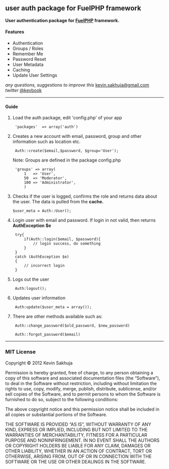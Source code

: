 ## user auth package for FuelPHP framework

**User authentication package for [FuelPHP](http://fuelphp.com) framework.**    


#### Features
* Authentication
* Groups / Roles
* Remember Me
* Password Reset
* User Metadata
* Caching
* Update User Settings   


*any questions, suggestions to improve this* kevin.sakhuja@gmail.com   
*twitter* [@kevbook](https://twitter.com/kevbook)

***

#### Guide

1. Load the auth package, edit 'config.php' of your app
	
		'packages'  => array('auth')


2. Creates a new account with email, password, group and other information such as location etc. 

		Auth::create($email,$password, $group='User');

	Note: Groups are defined in the package config.php

		'groups' => array(
			1	=> 'User',
			50	=> 'Moderator',
			100	=> 'Administrator',
			)


3.	Checks if the user is logged, confirms the role and returns data about the user. The data is pulled from the **cache.** 

		$user_meta = Auth::User();   


4. Login user with email and password. If login in not valid, then returns **AuthException $e** 

		try{
			if(Auth::login($email, $password){
				// login success, do something
			}
		}
		catch (AuthException $e)
		{
			// incorrect login
		}


5. Logs out the user
		
		Auth:logout();


6. Updates user information

		Auth:update($user_meta = array());



7. There are other methods available such as:
		
		Auth::change_password($old_password, $new_password)
		
		Auth::forgot_password($email)



***

### MIT License
Copyright © 2012 Kevin Sakhuja

Permission is hereby granted, free of charge, to any person obtaining a copy of this software and associated documentation files (the “Software”), to deal in the Software without restriction, including without limitation the rights to use, copy, modify, merge, publish, distribute, sublicense, and/or sell copies of the Software, and to permit persons to whom the Software is furnished to do so, subject to the following conditions:

The above copyright notice and this permission notice shall be included in all copies or substantial portions of the Software.

THE SOFTWARE IS PROVIDED “AS IS”, WITHOUT WARRANTY OF ANY KIND, EXPRESS OR IMPLIED, INCLUDING BUT NOT LIMITED TO THE WARRANTIES OF MERCHANTABILITY, FITNESS FOR A PARTICULAR PURPOSE AND NONINFRINGEMENT. IN NO EVENT SHALL THE AUTHORS OR COPYRIGHT HOLDERS BE LIABLE FOR ANY CLAIM, DAMAGES OR OTHER LIABILITY, WHETHER IN AN ACTION OF CONTRACT, TORT OR OTHERWISE, ARISING FROM, OUT OF OR IN CONNECTION WITH THE SOFTWARE OR THE USE OR OTHER DEALINGS IN THE SOFTWARE.